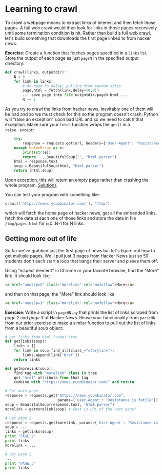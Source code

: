 # Learning to crawl

To crawl a webpage means to extract links of interest and then fetch those pages. A full web crawl would then look for links in those pages recursively until some termination condition is hit. Rather than build a full web crawl, let's build something that downloads the first page linked to from hacker news.

**Exercise**: Create a function that fetches pages specified in a `links` list. Store the output of each page as just `page`*n* in the specified output directory:

```python
def crawl(links, outputdir):
    N = 0
    for link in links:
        # no need to delay; pulling from random sites
        page,html = fetch(link,delay=(0,0)) 
        ... save page into file outputdir/pageN.html ...
        N += 1
```

As you try to crawl the links from hacker news, inevitably one of them will be bad and so we must check for this so the program doesn't crash. Python will "raise an exception" upon bad URL and so we need to catch that exception. Make sure your `fetch` function wraps the `get()` in a `raise`...`except`:

```python
    try:
        response = requests.get(url, headers={'User-Agent': "Resistance is futile"})
    except ValueError as e:
        print(str(e))
        return '', BeautifulSoup('', "html.parser")
    html = response.text
    soup = BeautifulSoup(html, "html.parser")
    return (html,soup)
```

Upon exception, this will return an empty page rather than crashing the whole program. [Solutions](https://github.com/parrt/msds692/tree/master/notes/code/scrape)

You can test your program with something like:

```python
crawl(['https://news.ycombinator.com/'], "/tmp")
```

which will fetch the home page of hacker news, get all the embedded links, fetch the data at each one of those links and store the data in file `/tmp/pagei.html` for i=0..N-1 for N links.

## Getting more out of life

So far we've grabbed just the first page of news but let's figure out how to get multiple pages. We'll pull just 3 pages from Hacker News just so 50 students don't each start a loop that bangs their server and pisses them off.

Using "inspect element" in Chrome or your favorite browser, find the "More" link. It should look like:

```html
<a href="news?p=2" class="morelink" rel="nofollow">More</a>
```

and then on that page, the "More" link should look like:

```html
<a href="news?p=3" class="morelink" rel="nofollow">More</a>
```

**Exercise**: Write a script in `pageHN.py` that prints the list of links scraped from *page 2* and *page 3* of Hacker News.  Reuse your functionality from `parseHN` from our prior exercise to make a similar function to pull out the list of links from a beautiful soup object:

```python
# get links from html (soup) tree
def getlinks(soup):
    links = []
    for link in soup.find_all(class_="storylink"):
        links.append(link['href'])
    return links

def getmorelink(soup):
    find tag with "morelink" class in tree
    get "href" attribute from that tag
    combine with "https://news.ycombinator.com/" and return

# Get main page
response = requests.get("https://news.ycombinator.com",
                        params={'User-Agent': "Resistance is futile"})
soup = BeautifulSoup(response.text, "html.parser")
morelink = getmorelink(soup) # what is URL of the next page?

# Get page 2
response = requests.get(morelink, params={'User-Agent': "Resistance is futile"})
soup = ...
links = getlinks(soup)
print "PAGE 2"
print links
morelink = ...

# Get page 2
...
print "PAGE 3"
print links
```
